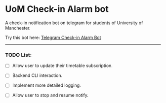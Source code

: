 # UoM Check-in Alarm bot
A check-in notification bot on telegram for students of University of Manchester.

Try this bot here: [Telegram Check-in Alarm Bot](https://t.me/uom_checkin_bot)

---

### TODO List:

- [ ] Allow user to update their timetable subscription.
- [ ] Backend CLI interaction.
- [ ] Implement more detailed logging.
- [ ] Allow user to stop and resume notify.


